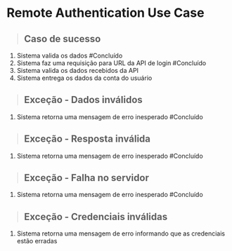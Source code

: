 # Remote Authentication Use Case

> ## Caso de sucesso
1. Sistema valida os dados #Concluído
2. Sistema faz uma requisição para URL da API de login #Concluído
3. Sistema valida os dados recebidos da API
4. Sistema entrega os dados da conta do usuário

> ## Exceção - Dados inválidos
1. Sistema retorna uma mensagem de erro inesperado #Concluído

> ## Exceção - Resposta inválida
1. Sistema retorna uma mensagem de erro inesperado #Concluído

> ## Exceção - Falha no servidor
1. Sistema retorna uma mensagem de erro inesperado #Concluído

> ## Exceção - Credenciais inválidas
1. Sistema retorna uma mensagem de erro informando que as credenciais estão erradas